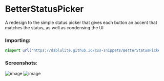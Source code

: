 # BetterStatusPicker
A redesign to the simple status picker that gives each button an accent that matches the status, as well as condensing the UI

### Importing:
```css
@import url("https://dablulite.github.io/css-snippets/BetterStatusPicker/import.css");
```

### Screenshots:
![image](https://github.com/DaBluLite/css-snippets/assets/73998678/ce55d41b-f55d-4d91-8e38-562fc518de17)
![image](https://github.com/DaBluLite/css-snippets/assets/73998678/a54f624e-3a50-4a8a-af8e-0fc71b64aa32)
